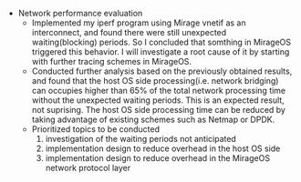 - Network performance evaluation
  - Implemented my iperf program using Mirage vnetif as an interconnect, and found there were still unexpected waiting(blocking) periods. So I concluded that somthing in MirageOS triggered this behavior. I will investigate a root cause of it by starting with further tracing schemes in MirageOS.
  - Conducted further analysis based on the previously obtained results, and found that the host OS side processing(i.e. network bridging) can occupies higher than 65% of the total network processing time without the unexpected waiting periods. This is an expected result, not suprising. The host OS side processing time can be reduced by taking advantage of existing schemes such as Netmap or DPDK.
  - Prioritized topics to be conducted
    1. investigation of the waiting periods not anticipated
	2. implementation design to reduce overhead in the host OS side
	3. implementation design to reduce overhead in the MirageOS network protocol layer
